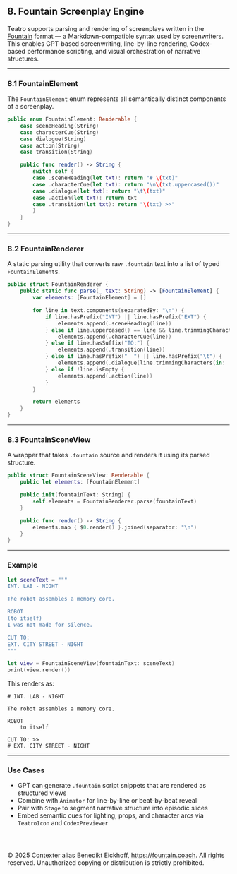 ## 8. Fountain Screenplay Engine

Teatro supports parsing and rendering of screenplays written in the [Fountain](https://fountain.io) format — a Markdown-compatible syntax used by screenwriters. This enables GPT-based screenwriting, line-by-line rendering, Codex-based performance scripting, and visual orchestration of narrative structures.

---

### 8.1 FountainElement

The `FountainElement` enum represents all semantically distinct components of a screenplay.

```swift
public enum FountainElement: Renderable {
    case sceneHeading(String)
    case characterCue(String)
    case dialogue(String)
    case action(String)
    case transition(String)

    public func render() -> String {
        switch self {
        case .sceneHeading(let txt): return "# \(txt)"
        case .characterCue(let txt): return "\n\(txt.uppercased())"
        case .dialogue(let txt): return "\t\(txt)"
        case .action(let txt): return txt
        case .transition(let txt): return "\(txt) >>"
        }
    }
}
```

---

### 8.2 FountainRenderer

A static parsing utility that converts raw `.fountain` text into a list of typed `FountainElement`s.

```swift
public struct FountainRenderer {
    public static func parse(_ text: String) -> [FountainElement] {
        var elements: [FountainElement] = []

        for line in text.components(separatedBy: "\n") {
            if line.hasPrefix("INT") || line.hasPrefix("EXT") {
                elements.append(.sceneHeading(line))
            } else if line.uppercased() == line && line.trimmingCharacters(in: .whitespaces).count > 0 {
                elements.append(.characterCue(line))
            } else if line.hasSuffix("TO:") {
                elements.append(.transition(line))
            } else if line.hasPrefix("  ") || line.hasPrefix("\t") {
                elements.append(.dialogue(line.trimmingCharacters(in: .whitespaces)))
            } else if !line.isEmpty {
                elements.append(.action(line))
            }
        }

        return elements
    }
}
```

---

### 8.3 FountainSceneView

A wrapper that takes `.fountain` source and renders it using its parsed structure.

```swift
public struct FountainSceneView: Renderable {
    public let elements: [FountainElement]

    public init(fountainText: String) {
        self.elements = FountainRenderer.parse(fountainText)
    }

    public func render() -> String {
        elements.map { $0.render() }.joined(separator: "\n")
    }
}
```

---

### Example

```swift
let sceneText = """
INT. LAB - NIGHT

The robot assembles a memory core.

ROBOT
(to itself)
I was not made for silence.

CUT TO:
EXT. CITY STREET - NIGHT
"""

let view = FountainSceneView(fountainText: sceneText)
print(view.render())
```

This renders as:

```
# INT. LAB - NIGHT

The robot assembles a memory core.

ROBOT
	to itself

CUT TO: >>
# EXT. CITY STREET - NIGHT
```

---

### Use Cases

- GPT can generate `.fountain` script snippets that are rendered as structured views
- Combine with `Animator` for line-by-line or beat-by-beat reveal
- Pair with `Stage` to segment narrative structure into episodic slices
- Embed semantic cues for lighting, props, and character arcs via `TeatroIcon` and `CodexPreviewer`


```



```
© 2025 Contexter alias Benedikt Eickhoff, https://fountain.coach. All rights reserved.
Unauthorized copying or distribution is strictly prohibited.
```
